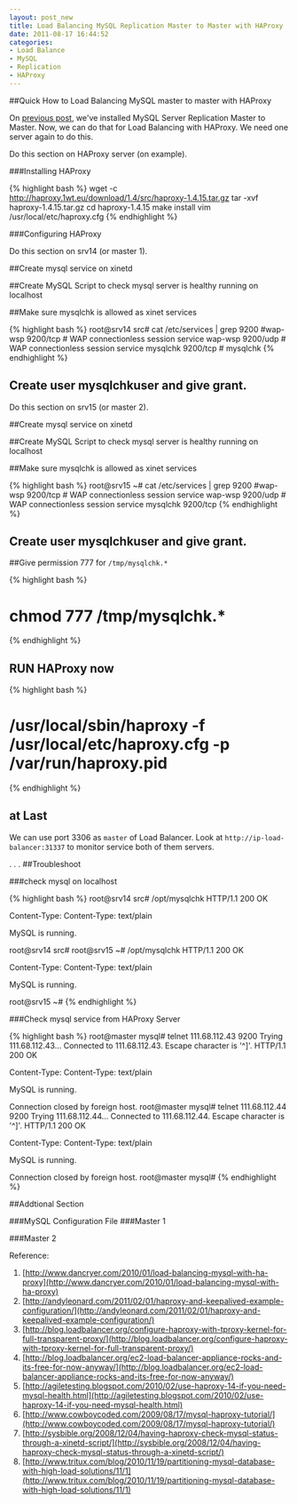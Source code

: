 ```yaml
--- 
layout: post_new
title: Load Balancing MySQL Replication Master to Master with HAProxy
date: 2011-08-17 16:44:52
categories: 
- Load Balance
- MySQL
- Replication
- HAProxy
---
```


##Quick How to Load Balancing MySQL master to master with HAProxy

On <a href="/2011/08/16/replicate-master-to-master-mysql.html">previous post</a>, we've installed MySQL Server Replication Master to Master. Now, we can do that for Load Balancing with HAProxy. We need one server again to do this.

Do this section on HAProxy server (on example).


###Installing HAProxy

{% highlight bash %}
wget -c http://haproxy.1wt.eu/download/1.4/src/haproxy-1.4.15.tar.gz
tar -xvf haproxy-1.4.15.tar.gz 
cd haproxy-1.4.15
make install
vim /usr/local/etc/haproxy.cfg
{% endhighlight %}


###Configuring HAProxy

<script src="https://gist.github.com/1144737.js?file=haproxy.cfg" type="text/javascript">
</script>


Do this section on srv14 (or master 1).

##Create mysql service on xinetd
<script src="https://gist.github.com/1144737.js?file=opt.mysqlchk.bash" type="text/javascript">
</script>

##Create MySQL Script to check mysql server is healthy running on localhost
<script src="https://gist.github.com/1144737.js?file=xinetd.mysqlchk.sh" type="text/javascript">
</script>



##Make sure mysqlchk is allowed as xinet services

{% highlight bash %}
root@srv14 src# cat /etc/services | grep 9200
#wap-wsp		9200/tcp			# WAP connectionless session service
wap-wsp		9200/udp			# WAP connectionless session service
mysqlchk	9200/tcp			# mysqlchk
{% endhighlight %}

## Create user mysqlchkuser and give grant.
<script src="https://gist.github.com/1144737.js?file=create-user.sql" type="text/javascript">
</script>


Do this section on srv15 (or master 2).

##Create mysql service on xinetd
<script src="https://gist.github.com/1144737.js?file=opt.mysqlchk.bash" type="text/javascript">
</script>

##Create MySQL Script to check mysql server is healthy running on localhost
<script src="https://gist.github.com/1144737.js?file=xinetd.mysqlchk.sh" type="text/javascript">
</script>

##Make sure mysqlchk is allowed as xinet services

{% highlight bash %}
root@srv15 ~# cat /etc/services | grep 9200
#wap-wsp		9200/tcp			# WAP connectionless session service
wap-wsp		9200/udp			# WAP connectionless session service
mysqlchk	9200/tcp
{% endhighlight %}


## Create user mysqlchkuser and give grant.

<script src="https://gist.github.com/1144737.js?file=create-user.sql" type="text/javascript">
</script>


##Give permission 777 for `/tmp/mysqlchk.*`

{% highlight bash %}
# chmod 777 /tmp/mysqlchk.*
{% endhighlight %}


## RUN HAProxy now


{% highlight bash %}
# /usr/local/sbin/haproxy -f /usr/local/etc/haproxy.cfg -p /var/run/haproxy.pid
{% endhighlight %}


## at Last

We can use port 3306 as `master` of Load Balancer. Look at `http://ip-load-balancer:31337` to monitor service both of them servers.

.
.
.
##Troubleshoot

###check mysql on localhost

{% highlight bash %}
root@srv14 src# /opt/mysqlchk 
HTTP/1.1 200 OK

Content-Type: Content-Type: text/plain



MySQL is running.



root@srv14 src# 
root@srv15 ~# /opt/mysqlchk 
HTTP/1.1 200 OK

Content-Type: Content-Type: text/plain



MySQL is running.



root@srv15 ~# 
{% endhighlight %}



###Check mysql service from HAProxy Server

{% highlight bash %}
root@master mysql# telnet 111.68.112.43 9200
Trying 111.68.112.43...
Connected to 111.68.112.43.
Escape character is '^]'.
HTTP/1.1 200 OK

Content-Type: Content-Type: text/plain



MySQL is running.



Connection closed by foreign host.
root@master mysql# telnet 111.68.112.44 9200
Trying 111.68.112.44...
Connected to 111.68.112.44.
Escape character is '^]'.
HTTP/1.1 200 OK

Content-Type: Content-Type: text/plain



MySQL is running.



Connection closed by foreign host.
root@master mysql# 
{% endhighlight %}



##Addtional Section

###MySQL Configuration File
###Master 1
<script src="https://gist.github.com/1144737.js?file=haproxy.m1-mysql.cnf" type="text/javascript">
</script>

###Master 2
<script src="https://gist.github.com/1144737.js?file=haproxy.m2-mysql.cnf" type="text/javascript">
</script>

Reference:

1. [http://www.dancryer.com/2010/01/load-balancing-mysql-with-ha-proxy](http://www.dancryer.com/2010/01/load-balancing-mysql-with-ha-proxy)
2. [http://andyleonard.com/2011/02/01/haproxy-and-keepalived-example-configuration/](http://andyleonard.com/2011/02/01/haproxy-and-keepalived-example-configuration/)
3. [http://blog.loadbalancer.org/configure-haproxy-with-tproxy-kernel-for-full-transparent-proxy/](http://blog.loadbalancer.org/configure-haproxy-with-tproxy-kernel-for-full-transparent-proxy/)
4. [http://blog.loadbalancer.org/ec2-load-balancer-appliance-rocks-and-its-free-for-now-anyway/](http://blog.loadbalancer.org/ec2-load-balancer-appliance-rocks-and-its-free-for-now-anyway/)
5. [http://agiletesting.blogspot.com/2010/02/use-haproxy-14-if-you-need-mysql-health.html](http://agiletesting.blogspot.com/2010/02/use-haproxy-14-if-you-need-mysql-health.html)
6. [http://www.cowboycoded.com/2009/08/17/mysql-haproxy-tutorial/](http://www.cowboycoded.com/2009/08/17/mysql-haproxy-tutorial/)
7. [http://sysbible.org/2008/12/04/having-haproxy-check-mysql-status-through-a-xinetd-script/](http://sysbible.org/2008/12/04/having-haproxy-check-mysql-status-through-a-xinetd-script/)
8. [http://www.tritux.com/blog/2010/11/19/partitioning-mysql-database-with-high-load-solutions/11/1](http://www.tritux.com/blog/2010/11/19/partitioning-mysql-database-with-high-load-solutions/11/1)
